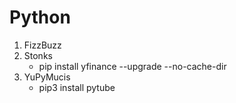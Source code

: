 # Python
1. FizzBuzz
2. Stonks
   - pip install yfinance --upgrade --no-cache-dir
3. YuPyMucis
   - pip3 install pytube
